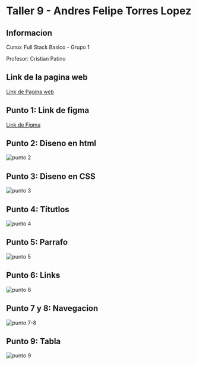 <h1>Taller 9 - Andres Felipe Torres Lopez</h1>

<h2>Informacion</h2>
<p>Curso: Full Stack Basico - Grupo 1</p>
<p>Profesor: Cristian Patino</p>

<h2>Link de la pagina web</h2>
<a href="https://totenkopf1995.github.io/taller-9-full-stack/">Link de Pagina web</a>

<h2>Punto 1: Link de figma</h2>
<a href="https://www.figma.com/file/jZoA7PlB7TLFe9SSNEW7oC/Andres-Felipe-Torres-Lopez?type=design&node-id=0%3A1&mode=design&t=LXCnThIMDbJbvKsY-1">Link de Figma</a>

<h2>Punto 2: Diseno en html</h2>
<img src="./public/images/punto-2.png" alt="punto 2">

<h2>Punto 3: Diseno en CSS</h2>
<img src="./public/images/punto-3.png" alt="punto 3">

<h2>Punto 4: Titutlos</h2>
<img src="./public/images/punto-4.png" alt="punto 4">

<h2>Punto 5: Parrafo</h2>
<img src="./public/images/punto-5.png" alt="punto 5">

<h2>Punto 6: Links</h2>
<img src="./public/images/punto-6.png" alt="punto 6">

<h2>Punto 7 y 8: Navegacion</h2>
<img src="./public/images/punto-7.png" alt="punto 7-8">


<h2>Punto 9: Tabla</h2>
<img src="./public/images/punto-9.png" alt="punto 9">